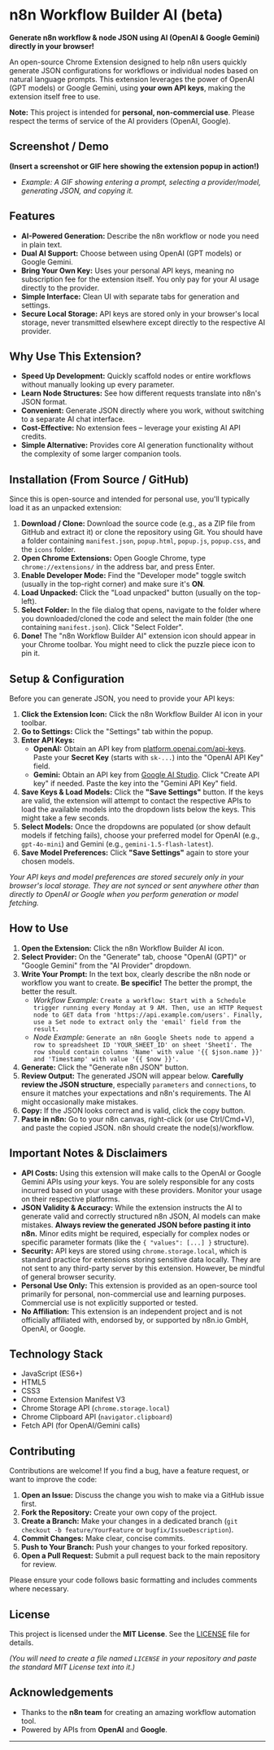 # n8n Workflow Builder AI (beta)

**Generate n8n workflow & node JSON using AI (OpenAI & Google Gemini) directly in your browser!**

An open-source Chrome Extension designed to help n8n users quickly generate JSON configurations for workflows or individual nodes based on natural language prompts. This extension leverages the power of OpenAI (GPT models) or Google Gemini, using **your own API keys**, making the extension itself free to use.

**Note:** This project is intended for **personal, non-commercial use**. Please respect the terms of service of the AI providers (OpenAI, Google).

## Screenshot / Demo

**(Insert a screenshot or GIF here showing the extension popup in action!)**

*   *Example: A GIF showing entering a prompt, selecting a provider/model, generating JSON, and copying it.*

## Features

*   **AI-Powered Generation:** Describe the n8n workflow or node you need in plain text.
*   **Dual AI Support:** Choose between using OpenAI (GPT models) or Google Gemini.
*   **Bring Your Own Key:** Uses your personal API keys, meaning no subscription fee for the extension itself. You only pay for your AI usage directly to the provider.
*   **Simple Interface:** Clean UI with separate tabs for generation and settings.
*   **Secure Local Storage:** API keys are stored only in your browser's local storage, never transmitted elsewhere except directly to the respective AI provider.

## Why Use This Extension?

*   **Speed Up Development:** Quickly scaffold nodes or entire workflows without manually looking up every parameter.
*   **Learn Node Structures:** See how different requests translate into n8n's JSON format.
*   **Convenient:** Generate JSON directly where you work, without switching to a separate AI chat interface.
*   **Cost-Effective:** No extension fees – leverage your existing AI API credits.
*   **Simple Alternative:** Provides core AI generation functionality without the complexity of some larger companion tools.

## Installation (From Source / GitHub)

Since this is open-source and intended for personal use, you'll typically load it as an unpacked extension:

1.  **Download / Clone:** Download the source code (e.g., as a ZIP file from GitHub and extract it) or clone the repository using Git. You should have a folder containing `manifest.json`, `popup.html`, `popup.js`, `popup.css`, and the `icons` folder.
2.  **Open Chrome Extensions:** Open Google Chrome, type `chrome://extensions/` in the address bar, and press Enter.
3.  **Enable Developer Mode:** Find the "Developer mode" toggle switch (usually in the top-right corner) and make sure it's **ON**.
4.  **Load Unpacked:** Click the "Load unpacked" button (usually on the top-left).
5.  **Select Folder:** In the file dialog that opens, navigate to the folder where you downloaded/cloned the code and select the main folder (the one containing `manifest.json`). Click "Select Folder".
6.  **Done!** The "n8n Workflow Builder AI" extension icon should appear in your Chrome toolbar. You might need to click the puzzle piece icon to pin it.

## Setup & Configuration

Before you can generate JSON, you need to provide your API keys:

1.  **Click the Extension Icon:** Click the n8n Workflow Builder AI icon in your toolbar.
2.  **Go to Settings:** Click the "Settings" tab within the popup.
3.  **Enter API Keys:**
    *   **OpenAI:** Obtain an API key from [platform.openai.com/api-keys](https://platform.openai.com/api-keys). Paste your **Secret Key** (starts with `sk-...`) into the "OpenAI API Key" field.
    *   **Gemini:** Obtain an API key from [Google AI Studio](https://aistudio.google.com/app/apikey). Click "Create API key" if needed. Paste the key into the "Gemini API Key" field.
4.  **Save Keys & Load Models:** Click the **"Save Settings"** button. If the keys are valid, the extension will attempt to contact the respective APIs to load the available models into the dropdown lists below the keys. This might take a few seconds.
5.  **Select Models:** Once the dropdowns are populated (or show default models if fetching fails), choose your preferred model for OpenAI (e.g., `gpt-4o-mini`) and Gemini (e.g., `gemini-1.5-flash-latest`).
6.  **Save Model Preferences:** Click **"Save Settings"** again to store your chosen models.

*Your API keys and model preferences are stored securely only in your browser's local storage. They are not synced or sent anywhere other than directly to OpenAI or Google when you perform generation or model fetching.*

## How to Use

1.  **Open the Extension:** Click the n8n Workflow Builder AI icon.
2.  **Select Provider:** On the "Generate" tab, choose "OpenAI (GPT)" or "Google Gemini" from the "AI Provider" dropdown.
3.  **Write Your Prompt:** In the text box, clearly describe the n8n node or workflow you want to create. **Be specific!** The better the prompt, the better the result.
    *   *Workflow Example:* `Create a workflow: Start with a Schedule trigger running every Monday at 9 AM. Then, use an HTTP Request node to GET data from 'https://api.example.com/users'. Finally, use a Set node to extract only the 'email' field from the result.`
    *   *Node Example:* `Generate an n8n Google Sheets node to append a row to spreadsheet ID 'YOUR_SHEET_ID' on sheet 'Sheet1'. The row should contain columns 'Name' with value '{{ $json.name }}' and 'Timestamp' with value '{{ $now }}'.`
4.  **Generate:** Click the "Generate n8n JSON" button.
5.  **Review Output:** The generated JSON will appear below. **Carefully review the JSON structure**, especially `parameters` and `connections`, to ensure it matches your expectations and n8n's requirements. The AI might occasionally make mistakes.
6.  **Copy:** If the JSON looks correct and is valid, click the copy button.
7.  **Paste in n8n:** Go to your n8n canvas, right-click (or use Ctrl/Cmd+V), and paste the copied JSON. n8n should create the node(s)/workflow.

## Important Notes & Disclaimers

*   **API Costs:** Using this extension will make calls to the OpenAI or Google Gemini APIs using *your* keys. You are solely responsible for any costs incurred based on your usage with these providers. Monitor your usage on their respective platforms.
*   **JSON Validity & Accuracy:** While the extension instructs the AI to generate valid and correctly structured n8n JSON, AI models can make mistakes. **Always review the generated JSON before pasting it into n8n.** Minor edits might be required, especially for complex nodes or specific parameter formats (like the `{ "values": [...] }` structure).
*   **Security:** API keys are stored using `chrome.storage.local`, which is standard practice for extensions storing sensitive data locally. They are not sent to any third-party server by this extension. However, be mindful of general browser security.
*   **Personal Use Only:** This extension is provided as an open-source tool primarily for personal, non-commercial use and learning purposes. Commercial use is not explicitly supported or tested.
*   **No Affiliation:** This extension is an independent project and is not officially affiliated with, endorsed by, or supported by n8n.io GmbH, OpenAI, or Google.

## Technology Stack

*   JavaScript (ES6+)
*   HTML5
*   CSS3
*   Chrome Extension Manifest V3
*   Chrome Storage API (`chrome.storage.local`)
*   Chrome Clipboard API (`navigator.clipboard`)
*   Fetch API (for OpenAI/Gemini calls)

## Contributing

Contributions are welcome! If you find a bug, have a feature request, or want to improve the code:

1.  **Open an Issue:** Discuss the change you wish to make via a GitHub issue first.
2.  **Fork the Repository:** Create your own copy of the project.
3.  **Create a Branch:** Make your changes in a dedicated branch (`git checkout -b feature/YourFeature` or `bugfix/IssueDescription`).
4.  **Commit Changes:** Make clear, concise commits.
5.  **Push to Your Branch:** Push your changes to your forked repository.
6.  **Open a Pull Request:** Submit a pull request back to the main repository for review.

Please ensure your code follows basic formatting and includes comments where necessary.

## License

This project is licensed under the **MIT License**. See the [LICENSE](LICENSE) file for details.

*(You will need to create a file named `LICENSE` in your repository and paste the standard MIT License text into it.)*

## Acknowledgements

*   Thanks to the **n8n team** for creating an amazing workflow automation tool.
*   Powered by APIs from **OpenAI** and **Google**.

---
